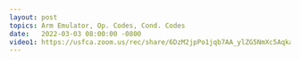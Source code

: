 ```yaml
---
layout: post
topics: Arm Emulator, Op. Codes, Cond. Codes
date:   2022-03-03 08:00:00 -0800
video1: https://usfca.zoom.us/rec/share/6DzM2jpPo1jqb7AA_ylZG5NmXc5AqkarfIfdm5IabrcCUs38NEL4eCeG5RGyQKYx.g88Npx1E_FB_7EdQ
---
```

